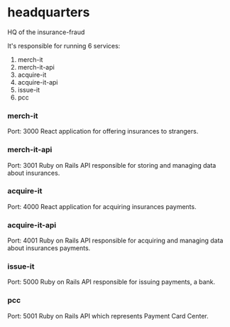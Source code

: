 # headquarters

HQ of the insurance-fraud

It's responsible for running 6 services:

1. merch-it
2. merch-it-api
3. acquire-it
4. acquire-it-api
5. issue-it
6. pcc

### merch-it

Port: 3000
React application for offering insurances to strangers.

### merch-it-api

Port: 3001
Ruby on Rails API responsible for storing and managing data about insurances.

### acquire-it

Port: 4000
React application for acquiring insurances payments.

### acquire-it-api

Port: 4001
Ruby on Rails API responsible for acquiring and managing data about insurances payments.

### issue-it

Port: 5000
Ruby on Rails API responsible for issuing payments, a bank.

### pcc

Port: 5001
Ruby on Rails API which represents Payment Card Center.
